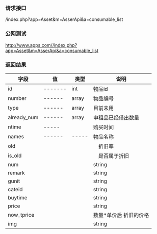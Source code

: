 ### **请求接口**
/index.php?app=Asset&m=AsserApi&a=consumable_list



### **公网测试**
http://www.apps.com//index.php?app=Asset&m=AsserApi&a=consumable_list



### **返回结果**
|字段        |值          |类型    |说明        |
| ---------  |--------    |-------- |--------  |
|id          |-------     |int    |物品id   |
|number      | ------     |array  |物品编号      |
|type        | ------     |array  |目前未用      |
|already_num | ------     |array  |申租品已经借出数量     |
|ntime       |   -----    |       |  购买时间   |
|names       |------      |-----   |物品名称          |
|old         |            |　　　|　折旧率 |
|is_old|    |　　　|　是否属于折旧     |
|num |       |       |    string | 物品数量 |
|remark|    |       |    string   |  备注信息   |
|gunit|       |      |    string | 物品单位|
|cateid|      |      |    string  |  大分类（1）易耗品（2）申租品（3）折旧品|
|buytime|     |      |  string    |  添加时间   |
|price|       |      |    string |  物品单价    |
|now_tprice   |      |           | 数量*单价后 折旧的价格   |
|img|        |       |    string  |  物品图片地址    |
